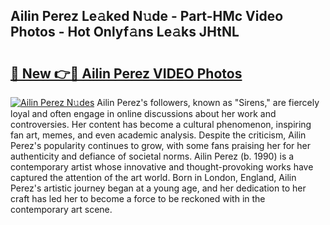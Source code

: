 ## Ailin Perez Le𝚊ked N𝚞de - Part-HMc Video Photos - Hot Onlyf𝚊ns Le𝚊ks JHtNL

# <h2><a href="http://ab12848.deff.icu/?id=Ailin+Perez">🔗 New 👉🔴 Ailin Perez VIDEO Photos</a></h2>

[![Ailin Perez N𝚞des](https://i.imgur.com/rIISA9y.gif)](http://ab12848.deff.icu/?id=Ailin+Perez)
Ailin Perez's followers, known as "Sirens," are fiercely loyal and often engage in online discussions about her work and controversies. Her content has become a cultural phenomenon, inspiring fan art, memes, and even academic analysis. Despite the criticism, Ailin Perez's popularity continues to grow, with some fans praising her for her authenticity and defiance of societal norms. Ailin Perez (b. 1990) is a contemporary artist whose innovative and thought-provoking works have captured the attention of the art world. Born in London, England, Ailin Perez's artistic journey began at a young age, and her dedication to her craft has led her to become a force to be reckoned with in the contemporary art scene.
